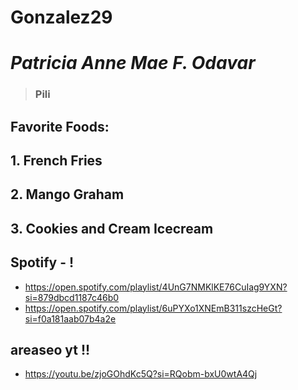 # Gonzalez29
# *Patricia Anne Mae F. Odavar*
> ### Pili

## **Favorite Foods:** 
## 1. **French Fries**
## 2. **Mango Graham**
## 3. **Cookies and Cream Icecream**


## **Spotify - !**
- https://open.spotify.com/playlist/4UnG7NMKlKE76CuIag9YXN?si=879dbcd1187c46b0
- https://open.spotify.com/playlist/6uPYXo1XNEmB311szcHeGt?si=f0a181aab07b4a2e

## **areaseo yt !!**
- https://youtu.be/zjoGOhdKc5Q?si=RQobm-bxU0wtA4Qj
